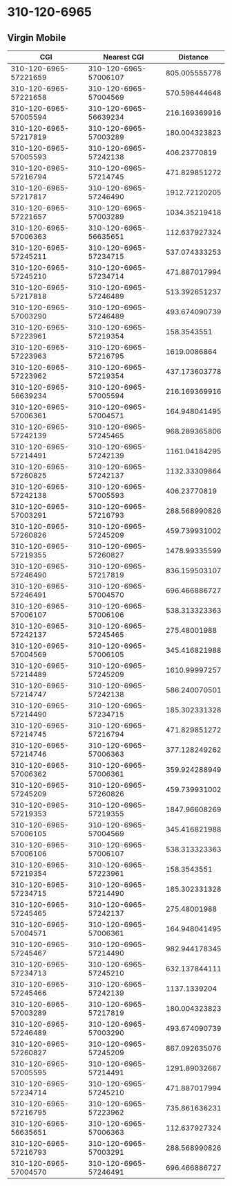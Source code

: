 # 310-120-6965
## Virgin Mobile


| CGI | Nearest CGI | Distance |
|-----|-------------|----------|
| 310-120-6965-57221659 | 310-120-6965-57006107 | 805.005555778 |
| 310-120-6965-57221658 | 310-120-6965-57004569 | 570.596444648 |
| 310-120-6965-57005594 | 310-120-6965-56639234 | 216.169369916 |
| 310-120-6965-57217819 | 310-120-6965-57003289 | 180.004323823 |
| 310-120-6965-57005593 | 310-120-6965-57242138 | 406.23770819 |
| 310-120-6965-57216794 | 310-120-6965-57214745 | 471.829851272 |
| 310-120-6965-57217817 | 310-120-6965-57246490 | 1912.72120205 |
| 310-120-6965-57221657 | 310-120-6965-57003289 | 1034.35219418 |
| 310-120-6965-57006363 | 310-120-6965-56635651 | 112.637927324 |
| 310-120-6965-57245211 | 310-120-6965-57234715 | 537.074333253 |
| 310-120-6965-57245210 | 310-120-6965-57234714 | 471.887017994 |
| 310-120-6965-57217818 | 310-120-6965-57246489 | 513.392651237 |
| 310-120-6965-57003290 | 310-120-6965-57246489 | 493.674090739 |
| 310-120-6965-57223961 | 310-120-6965-57219354 | 158.3543551 |
| 310-120-6965-57223963 | 310-120-6965-57216795 | 1619.0086864 |
| 310-120-6965-57223962 | 310-120-6965-57219354 | 437.173603778 |
| 310-120-6965-56639234 | 310-120-6965-57005594 | 216.169369916 |
| 310-120-6965-57006361 | 310-120-6965-57004571 | 164.948041495 |
| 310-120-6965-57242139 | 310-120-6965-57245465 | 968.289365806 |
| 310-120-6965-57214491 | 310-120-6965-57242139 | 1161.04184295 |
| 310-120-6965-57260825 | 310-120-6965-57242137 | 1132.33309864 |
| 310-120-6965-57242138 | 310-120-6965-57005593 | 406.23770819 |
| 310-120-6965-57003291 | 310-120-6965-57216793 | 288.568990826 |
| 310-120-6965-57260826 | 310-120-6965-57245209 | 459.739931002 |
| 310-120-6965-57219355 | 310-120-6965-57260827 | 1478.99335599 |
| 310-120-6965-57246490 | 310-120-6965-57217819 | 836.159503107 |
| 310-120-6965-57246491 | 310-120-6965-57004570 | 696.466886727 |
| 310-120-6965-57006107 | 310-120-6965-57006106 | 538.313323363 |
| 310-120-6965-57242137 | 310-120-6965-57245465 | 275.48001988 |
| 310-120-6965-57004569 | 310-120-6965-57006105 | 345.416821988 |
| 310-120-6965-57214489 | 310-120-6965-57245209 | 1610.99997257 |
| 310-120-6965-57214747 | 310-120-6965-57242138 | 586.240070501 |
| 310-120-6965-57214490 | 310-120-6965-57234715 | 185.302331328 |
| 310-120-6965-57214745 | 310-120-6965-57216794 | 471.829851272 |
| 310-120-6965-57214746 | 310-120-6965-57006363 | 377.128249262 |
| 310-120-6965-57006362 | 310-120-6965-57006361 | 359.924288949 |
| 310-120-6965-57245209 | 310-120-6965-57260826 | 459.739931002 |
| 310-120-6965-57219353 | 310-120-6965-57219355 | 1847.96608269 |
| 310-120-6965-57006105 | 310-120-6965-57004569 | 345.416821988 |
| 310-120-6965-57006106 | 310-120-6965-57006107 | 538.313323363 |
| 310-120-6965-57219354 | 310-120-6965-57223961 | 158.3543551 |
| 310-120-6965-57234715 | 310-120-6965-57214490 | 185.302331328 |
| 310-120-6965-57245465 | 310-120-6965-57242137 | 275.48001988 |
| 310-120-6965-57004571 | 310-120-6965-57006361 | 164.948041495 |
| 310-120-6965-57245467 | 310-120-6965-57214490 | 982.944178345 |
| 310-120-6965-57234713 | 310-120-6965-57245210 | 632.137844111 |
| 310-120-6965-57245466 | 310-120-6965-57242139 | 1137.1339204 |
| 310-120-6965-57003289 | 310-120-6965-57217819 | 180.004323823 |
| 310-120-6965-57246489 | 310-120-6965-57003290 | 493.674090739 |
| 310-120-6965-57260827 | 310-120-6965-57245209 | 867.092635076 |
| 310-120-6965-57005595 | 310-120-6965-57214491 | 1291.89032667 |
| 310-120-6965-57234714 | 310-120-6965-57245210 | 471.887017994 |
| 310-120-6965-57216795 | 310-120-6965-57223962 | 735.861636231 |
| 310-120-6965-56635651 | 310-120-6965-57006363 | 112.637927324 |
| 310-120-6965-57216793 | 310-120-6965-57003291 | 288.568990826 |
| 310-120-6965-57004570 | 310-120-6965-57246491 | 696.466886727 |

